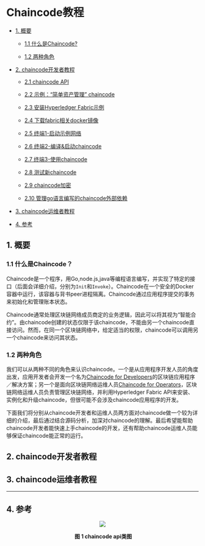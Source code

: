 # Chaincode教程

-  [1. 概要](https://github.com/berryjam/fabric-learning/blob/master/chaincode%E6%95%99%E7%A8%8B.md#1-%E6%A6%82%E8%A6%81)

    - [1.1 什么是Chaincode?](https://github.com/berryjam/fabric-learning/blob/master/chaincode%E6%95%99%E7%A8%8B.md#11-%E4%BB%80%E4%B9%88%E6%98%AFchaincode)
  
    - [1.2 两种角色](https://github.com/berryjam/fabric-learning/blob/master/chaincode%E6%95%99%E7%A8%8B.md#12-%E4%B8%A4%E7%A7%8D%E8%A7%92%E8%89%B2)
  
- [2. chaincode开发者教程](https://github.com/berryjam/fabric-learning/blob/master/chaincode%E6%95%99%E7%A8%8B.md#2-chaincode%E5%BC%80%E5%8F%91%E8%80%85%E6%95%99%E7%A8%8B)

    - [2.1 chaincode API]()
    
    - [2.2 示例：“简单资产管理” chaincode]()
    
    - [2.3 安装Hyperledger Fabric示例]()
    
    - [2.4 下载fabric相关docker镜像]()
    
    - [2.5 终端1-启动示例网络]()
    
    - [2.6 终端2-编译&启动chaincode]()
    
    - [2.7 终端3-使用chaincode]()
    
    - [2.8 测试新chaincode]()
    
    - [2.9 chaincode加密]()
    
    - [2.10 管理go语言编写的chaincode外部依赖]()
    
- [3. chaincode运维者教程](https://github.com/berryjam/fabric-learning/blob/master/chaincode%E6%95%99%E7%A8%8B.md#3-chaincode%E8%BF%90%E7%BB%B4%E8%80%85%E6%95%99%E7%A8%8B)

- [4. 参考](https://github.com/berryjam/fabric-learning/blob/master/chaincode%E6%95%99%E7%A8%8B.md#4-%E5%8F%82%E8%80%83)

## 1. 概要

### 1.1 什么是Chaincode？

Chaincode是一个程序，用Go,node.js,java等编程语言编写，并实现了特定的接口（后面会详细介绍，分别为`Init`和`Invoke`）。Chaincode在一个安全的Docker容器中运行，该容器与背书peer进程隔离。Chaincode通过应用程序提交的事务来初始化和管理账本状态。

Chaincode通常处理区块链网络成员商定的业务逻辑，因此可以将其视为“智能合约”。由chaincode创建的状态仅限于该chaincode，不能由另一个chaincode直接访问。然而，在同一个区块链网络中，给定适当的权限，chaincode可以调用另一个chaincode来访问其状态。

### 1.2 两种角色

我们可以从两种不同的角色来认识chaincode。一个是从应用程序开发人员的角度出发，应用开发者会开发一个名为[Chaincode for Developers](https://github.com/berryjam/fabric-learning/blob/master/chaincode%E6%95%99%E7%A8%8B.md#2-chaincode%E5%BC%80%E5%8F%91%E8%80%85%E6%95%99%E7%A8%8B)的区块链应用程序／解决方案；另一个是面向区块链网络运维人员[Chaincode for Operators](https://github.com/berryjam/fabric-learning/blob/master/chaincode%E6%95%99%E7%A8%8B.md#3-chaincode%E8%BF%90%E7%BB%B4%E8%80%85%E6%95%99%E7%A8%8B)，区块链网络运维人员负责管理区块链网络，并利用Hyperledger Fabric API来安装、实例化和升级chaincode，但很可能不会涉及chaincode应用程序的开发。

下面我们将分别从chaincode开发者和运维人员两方面对chaincode做一个较为详细的介绍，最后通过结合源码分析，加深对chaincode的理解。最后希望能帮助chaincode开发者能快速上手chaincode的开发，还有帮助chaincode运维人员能够保证chaincode能正常的运行。

## 2. chaincode开发者教程



## 3. chaincode运维者教程 

---

## 4. 参考

<div align="center">
<img src="https://github.com/berryjam/fabric-learning/blob/master/markdown_graph/chaincode-class-diagram.jpeg?raw=true">
</div>

<p align="center">
  <b>图 1 chaincode api类图</b><br>
</p>






